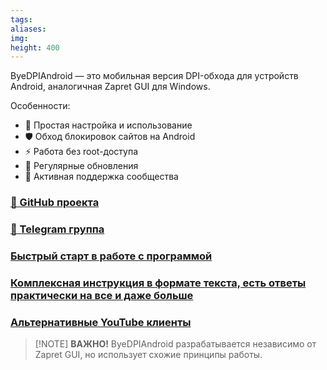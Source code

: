 ```yaml
---
tags:
aliases:
img:
height: 400
---
```

ByeDPIAndroid — это мобильная версия DPI-обхода для устройств Android, аналогичная Zapret GUI для Windows. 

Особенности: 
- 🔧 Простая настройка и использование 
- 🛡️ Обход блокировок сайтов на Android 
- ⚡ Работа без root-доступа 
- 🔄 Регулярные обновления 
- 💬 Активная поддержка сообщества 

### [📱 GitHub проекта](https://github.com/romanvht/ByeDPIAndroid) 
### [💬 Telegram группа ](https://t.me/byebyedpi_group)
### [Быстрый старт в работе с программой](https://telegra.ph/ByeByeDPI-quick-start-05-08)
### [Комплексная инструкция в формате текста, есть ответы практически на все и даже больше](https://github.com/HideakiTaiki/ByeByeDPI-Manual/blob/main/README.md)

### [Альтернативные YouTube клиенты](https://4pda.to/forum/index.php?showtopic=1050118)

> [!NOTE] **ВАЖНО!**
> ByeDPIAndroid разрабатывается независимо от Zapret GUI, но использует схожие принципы работы. 
